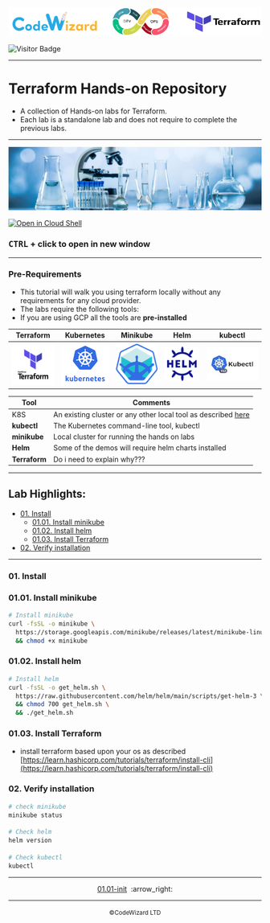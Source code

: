 ![](../../resources/terraform-logos.png)

![Visitor Badge](https://visitor-badge.laobi.icu/badge?page_id=nirgeier)

---

<!-- omit from toc -->
# Terraform Hands-on Repository

- A collection of Hands-on labs for Terraform.
- Each lab is a standalone lab and does not require to complete the previous labs.

---

![](../../resources/lab.jpg)

[![Open in Cloud Shell](https://gstatic.com/cloudssh/images/open-btn.svg)](https://console.cloud.google.com/cloudshell/editor?cloudshell_git_repo=https://github.com/nirgeier/TerraformLabs)

<!-- omit from toc -->
### **<kbd>CTRL</kbd> + click to open in new window**

---

### Pre-Requirements

- This tutorial will walk you using terraform locally without any requirements for any cloud provider.
- The labs require the following tools:
- If you are using GCP all the tools are **pre-installed**

| Terraform                          | Kubernetes                   | Minikube                          | Helm                          | kubectl                          |
| ---------------------------------- | ---------------------------- | --------------------------------- | ----------------------------- | -------------------------------- |
| ![](../../resources/terraform.png) | ![](../../resources/k8s.png) | ![](../../resources/minikube.png) | ![](../../resources/helm.png) | ![](../../resources/kubectl.jpg) |

| Tool          | Comments                                                                                                 |
| ------------- | -------------------------------------------------------------------------------------------------------- |
| K8S           | An existing cluster or any other local tool as described [here](https://kubernetes.io/docs/tasks/tools/) |
| **kubectl**   | The Kubernetes command-line tool, kubectl                                                                |
| **minikube**  | Local cluster for running the hands on labs                                                              |
| **Helm**      | Some of the demos will require helm charts installed                                                     |
| **Terraform** | Do i need to explain why???                                                                              |

<!-- inPage TOC start -->

---
<!-- omit from toc -->
## Lab Highlights:
 - [01. Install](#01-Install)
   - [01.01. Install minikube](#0101-Install-minikube)
   - [01.02. Install helm](#0102-Install-helm)
   - [01.03. Install Terraform](#0103-Install-Terraform)
 - [02. Verify installation](#02-Verify-installation)

---

<!-- inPage TOC end -->

### 01. Install

### 01.01. Install minikube

```sh
# Install minikube
curl -fsSL -o minikube \
  https://storage.googleapis.com/minikube/releases/latest/minikube-linux-amd64 \
  && chmod +x minikube
```

### 01.02. Install helm

```sh
# Install helm
curl -fsSL -o get_helm.sh \
  https://raw.githubusercontent.com/helm/helm/main/scripts/get-helm-3 \
  && chmod 700 get_helm.sh \
  && ./get_helm.sh
```

### 01.03. Install Terraform

- install terraform based upon your os as described [https://learn.hashicorp.com/tutorials/terraform/install-cli](https://learn.hashicorp.com/tutorials/terraform/install-cli)

### 02. Verify installation

```sh
# check minikube
minikube status

# Check helm
helm version

# Check kubectl
kubectl
```

<!-- navigation start -->

---

<div align="center">
  <a href="../01.01-init">01.01-init</a>
  &nbsp;:arrow_right:</div>

---

<div align="center">
  <small>&copy;CodeWizard LTD</small>
</div>
<!-- navigation end -->